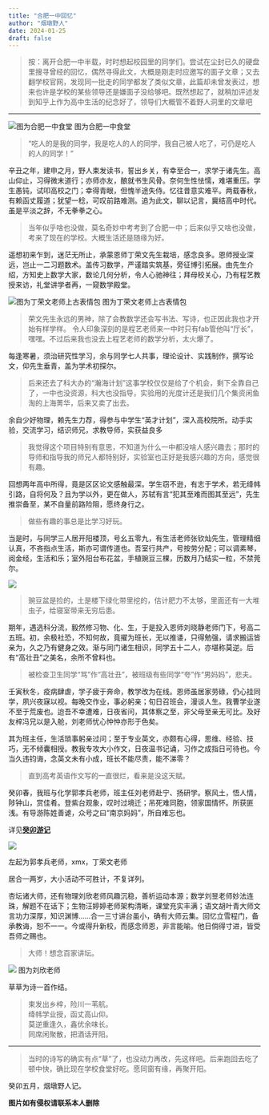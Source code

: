 ```yaml
---
title: "合肥一中回忆"
author: "烟墩野人"
date: 2024-01-25
draft: false
---
```

> 按：离开合肥一中半载，时时想起校园里的同学们。尝试在尘封已久的硬盘里搜寻曾经的回忆，偶然寻得此文，大概是刚走时应邀写的面子文章；又去翻学校官网，发现同一批走的同学都发了类似文章，此篇却未曾发表过，想来也许是学校的某些领导还是嫌面子没给够吧。既然想起了，就稍加评述发到知乎上作为高中生活的纪念好了，领导们大概管不着野人洞里的文章吧 
------

![图为合肥一中食堂](https://pic2.zhimg.com/80/v2-ceba838bb8afb77871707e3a4d8d5385_720w.webp)
图为合肥一中食堂
> “吃人的是我的同学，我是吃人的人的同学，我自己被人吃了，可仍是吃人的人的同学！”

辛丑之年，建申之月，野人束发读书，誓出乡关，有幸至合一，求学于诸先生。高山仰止，习得微末道行；亦师亦友，酿就书生风骨。奈何生性怯懦，难堪重压。学生愚钝，试叩高校之门；幸得青眼，但愧半途失侍。忆往昔意实难平。两载春秋，有赖函丈履道；犹望一稔，可叹前路难测。追为此文，聊以记言，冀结高中时代。虽是平淡之辞，不无拳拳之心。

> 当年似乎啥也没做，莫名奇妙中考考到了合肥一中；后来似乎又啥也没做，考来了现在的学校。大概生活还是随缘为好。

遥想初来乍到，迷茫无所止，承蒙恩师丁荣文先生栽培，感念良多。恩师授业深远，岂止一二习题数术。盖传习数学，严谨踏实筑基，旁征博引拓展。由先生介绍，方知史上数学大家，数论几何分析，令人心驰神往；拜母校关心，乃有程艺教授来访，礼堂讲学者再，一窥数学殿堂。

![图为丁荣文老师上古表情包](https://pic3.zhimg.com/80/v2-f3952d03310d2a7a3fc8c2f3577aab86_720w.webp)
图为丁荣文老师上古表情包

> 荣文先生永远的男神，除了会教数学还会写书法、写诗，也正因此我也才开始有样学样。
令人印象深刻的是程艺老师来一中时只有fab管他叫“厅长”，嘿嘿。不过后来我也没去上程艺老师的数学分析，太火爆了。

每逢寒暑，须治研究性学习，余与同学七人共事，理论设计、实践制作，撰写论文，仰先生垂青，盖为学术初探尔。

> 后来还去了科大办的“瀚海计划”这事学校仅仅是给了个机会，剩下全靠自己了，一中也没资源，科大也没指导，实验用的光度计还是我们几个集资闲鱼淘的上海菁华，后来又卖了出去。

余自少好物理，赖先生力荐，得参与中学生“英才计划”，深入高校院所。动手实验，交流学习，结识师兄，求教导师，实获益良多

> 我觉得这个项目特别有意思，不知道为什么一中都没啥人感兴趣去；那时的导师和指导我的师兄人都特别好，实验室也正好是我感兴趣的方向，感觉很有趣。

回想两年高中所得，竟是区区论文感触最深。学生窃不逊，有志于学术，若无绛帏引路，自将何及？且为学以外，更在做人，苏轼有言“犯其至难而图其至远”，先生推崇备至，某不自量前路险阻，愿终身行之。

> 做些有趣的事总是比学习好玩。

当是时，与同学三人居开阳楼顶，号幺五零九，有生活老师张钦灿先生，管理精细认真，不吝指点生活，斯亦可谓传道也。吾室行共产，号按劳分配；可以调素琴，阅金经，生活和乐；室外阳台布花盆，手植豌豆三棵，历数月乃结实一粒，不禁莞尔。

![](https://pic4.zhimg.com/80/v2-b7a2cd498d1c0c7349a9089a9436542b_720w.webp)
> 豌豆盆是捡的，土是楼下绿化带里挖的，估计肥力不太够，里面还有一大堆虫子，给寝室带来无穷后患。

期年，遇选科分流，毅然修习物、化、生，于是投入恩师刘晓静老师门下，号高二五班。初，余极社恐，不知何故，竟擢为班长，无以推诿，只得勉强，请求搬运皆亲为，久之乃有健身之效。渐与同门诸生相识，同学五十二人，亦堪称莫逆。后有“高壮丑”之美名，余所不曾料也。

> 被检查卫生同学“骂”作“高壮丑”，被班级有些同学“夸”作“男妈妈”，悲夫。

壬寅秋冬，疫病肆虐，学子疲于奔命，教学改为在线。恩师虽居家劳碌，仍心挂同学，夙兴夜寐以视。每晚交作业，事必躬亲；旬日召班会，漫谈人生。我曹学业遂不至于荒废也。迨吾不幸遭难，日夜省问，其体察之至，非父母至亲无可比。及好友梓冯兄以是入舱，刘老师忧心忡忡亦形于色矣。

其为班主任，生活琐事躬亲过问；至于专业英文，亦颇有心得，思维、经验、技巧，无不倾囊相授。教我专攻大小作文，日夜温书记诵，习作之成指日可待也。今当久违钧诲，念英文未有小成，班长不能尽责，能不涕零？

> 直到高考英语作文写的一直很烂，看来是没这天赋。

癸卯春，我班与化学郭孝兵老师，班主任刘老师赴宁、扬研学。察风土，悟人情，陟钟山，赏佳肴。登紫台观象，叹时过境迁；吊死难同胞，领家国情怀。所获匪浅。有导游陈姓善谑，众号之曰“南京妈妈”，所自难忘也。

详见[**癸卯游记**](/misc/癸卯游记)

![](https://pic4.zhimg.com/80/v2-02efe1bd270549cb97e661c1050a942f_720w.webp)

左起为郭孝兵老师，xmx，丁荣文老师

居合一两岁，大小活动不可胜计，不复详列。

杏坛诸大师，还有物理刘欣老师风趣沉稳，善析运动本源；数学刘昱老师妙法连珠，解题不在话下；生物汪婷婷老师架构清晰，课堂充实丰满；语文胡叶青大师文言功力深厚，知识渊博……合一三寸讲台虽小，确有大师云集。回忆立雪程门，备承教诲，恕不一一。今或得升新校，而感念师恩，非言能喻。他日倘得寸进，皆受吾师之赐也。

> 大师！想念百家讲坛。

![](https://pic2.zhimg.com/80/v2-43ad7c0f15320145c3a265c5601c7d59_720w.webp)
图为刘欣老师

草草为诗一首作结。
> 束发出乡梓，险川一苇航。  
绛帏学业授，函丈高山仰。  
莫逆重逢久，鑫优余味长。  
同席闲聚散，把酒话开阳。  

------
> 当时的诗写的确实有点“草”了，也没动力再改，先这样吧。后来跑回去吃了顿中快，确比现在学校食堂好吃。愿同窗有缘，再聚开阳。

癸卯五月，烟墩野人记。

**图片如有侵权请联系本人删除**